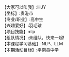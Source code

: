 【大家可以叫我】:HJY    
【坐标】:贵港市    
【专业/职业】:高中生    
【兴趣爱好】:羽毛球    
【项目技能】:nlp    
【组队情况】:未组队，快来一起!    
【本课程学习基础】:NLP、LLM    
【本期活动目标】:平南县中学   
